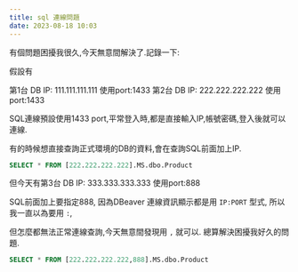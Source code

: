 ```yaml
---
title: sql 連線問題
date: 2023-08-18 10:03
---
```


有個問題困擾我很久,今天無意間解決了.記錄一下:

假設有

第1台 DB IP: 111.111.111.111  使用port:1433
第2台 DB IP: 222.222.222.222  使用port:1433

SQL連線預設使用1433 port,平常登入時,都是直接輸入IP,帳號密碼,登入後就可以連線.

有的時候想直接查詢正式環境的DB的資料,會在查詢SQL前面加上IP.

``` sql
SELECT * FROM [222.222.222.222].MS.dbo.Product
```

但今天有第3台 DB IP: 333.333.333.333 使用port:888

SQL前面加上要指定888, 因為DBeaver 連線資訊顯示都是用 `IP:PORT` 型式, 所以我一直以為要用 `:`, 

但怎麼都無法正常連線查詢,今天無意間發現用 `,` 就可以. 總算解決困擾我好久的問題. 

``` sql
SELECT * FROM [222.222.222.222,888].MS.dbo.Product
```
